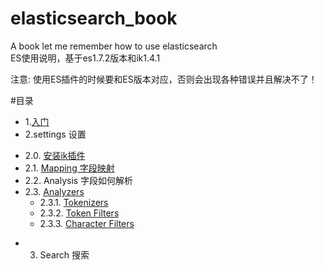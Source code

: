 # elasticsearch_book
A book let me remember how to use  elasticsearch <br>
ES使用说明，基于es1.7.2版本和ik1.4.1 <br>

注意: 使用ES插件的时候要和ES版本对应，否则会出现各种错误并且解决不了！ <br>

#目录
* 1.<a target="_blank"  href="入门.md">入门</a>
* 2.settings 设置
 - 2.0. <a target="_blank" href="安装ik插件.md">安装ik插件</a>
 - 2.1. <a target="_blank"  href="Mapping字段映射.md">Mapping 字段映射</a>
 - 2.2. Analysis 字段如何解析
 - 2.3. <a target="_blank" href="Analyzers.md">Analyzers</a>
    - 2.3.1. <a target="_blank" href="Tokenizers.md">Tokenizers</a>
    - 2.3.2. <a target="_blank" href="Token Filters.md">Token Filters</a>
    - 2.3.3. <a target="_blank" href="Character Filters.md">Character Filters</a>
* 3. Search 搜索
